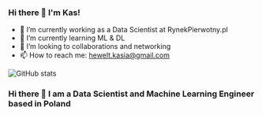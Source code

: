 ### Hi there 👋 I'm Kas!


- 🔭 I’m currently working as a Data Scientist at RynekPierwotny.pl
- 🌱 I’m currently learning ML & DL
- 👯 I’m looking to collaborations and networking
- 📫 How to reach me: [hewelt.kasia@gmail.com](mailto:hewelt.kasia@gmail.com)

![GitHub stats](https://github-readme-stats.vercel.app/api?username=kasiahewelt&hide=contribs,prs,issues&count_private=true&theme=vue-dark)   

### Hi there 👋 I am a Data Scientist and Machine Learning Engineer based in Poland
